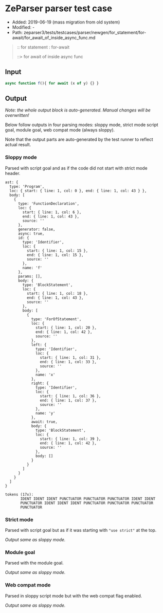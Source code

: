# ZeParser parser test case

- Added: 2019-06-19 (mass migration from old system)
- Modified: -
- Path: zeparser3/tests/testcases/parser/newgen/for_statement/for-await/for_await_of_inside_async_func.md

> :: for statement : for-await
>
> ::> for await of inside async func

## Input

`````js
async function f(){ for await (x of y) {} }
`````

## Output

_Note: the whole output block is auto-generated. Manual changes will be overwritten!_

Below follow outputs in four parsing modes: sloppy mode, strict mode script goal, module goal, web compat mode (always sloppy).

Note that the output parts are auto-generated by the test runner to reflect actual result.

### Sloppy mode

Parsed with script goal and as if the code did not start with strict mode header.

`````
ast: {
  type: 'Program',
  loc: { start: { line: 1, col: 0 }, end: { line: 1, col: 43 } },
  body: [
    {
      type: 'FunctionDeclaration',
      loc: {
        start: { line: 1, col: 6 },
        end: { line: 1, col: 43 },
        source: ''
      },
      generator: false,
      async: true,
      id: {
        type: 'Identifier',
        loc: {
          start: { line: 1, col: 15 },
          end: { line: 1, col: 15 },
          source: ''
        },
        name: 'f'
      },
      params: [],
      body: {
        type: 'BlockStatement',
        loc: {
          start: { line: 1, col: 18 },
          end: { line: 1, col: 43 },
          source: ''
        },
        body: [
          {
            type: 'ForOfStatement',
            loc: {
              start: { line: 1, col: 20 },
              end: { line: 1, col: 42 },
              source: ''
            },
            left: {
              type: 'Identifier',
              loc: {
                start: { line: 1, col: 31 },
                end: { line: 1, col: 33 },
                source: ''
              },
              name: 'x'
            },
            right: {
              type: 'Identifier',
              loc: {
                start: { line: 1, col: 36 },
                end: { line: 1, col: 37 },
                source: ''
              },
              name: 'y'
            },
            await: true,
            body: {
              type: 'BlockStatement',
              loc: {
                start: { line: 1, col: 39 },
                end: { line: 1, col: 42 },
                source: ''
              },
              body: []
            }
          }
        ]
      }
    }
  ]
}

tokens (17x):
       IDENT IDENT IDENT PUNCTUATOR PUNCTUATOR PUNCTUATOR IDENT IDENT
       PUNCTUATOR IDENT IDENT IDENT PUNCTUATOR PUNCTUATOR PUNCTUATOR
       PUNCTUATOR
`````

### Strict mode

Parsed with script goal but as if it was starting with `"use strict"` at the top.

_Output same as sloppy mode._

### Module goal

Parsed with the module goal.

_Output same as sloppy mode._

### Web compat mode

Parsed in sloppy script mode but with the web compat flag enabled.

_Output same as sloppy mode._
